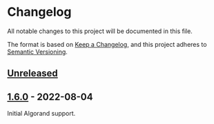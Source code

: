# Changelog
All notable changes to this project will be documented in this file.

The format is based on [Keep a Changelog](https://keepachangelog.com/en/1.0.0/),
and this project adheres to [Semantic Versioning](https://semver.org/spec/v2.0.0.html).

## [Unreleased]

## [1.6.0] - 2022-08-04
Initial Algorand support.

[Unreleased]: https://github.com/subquery/subql/compare/node/v1.6.0...HEAD
[1.6.0]: https://github.com/subquery/subql/compare/node/v1.6.0
